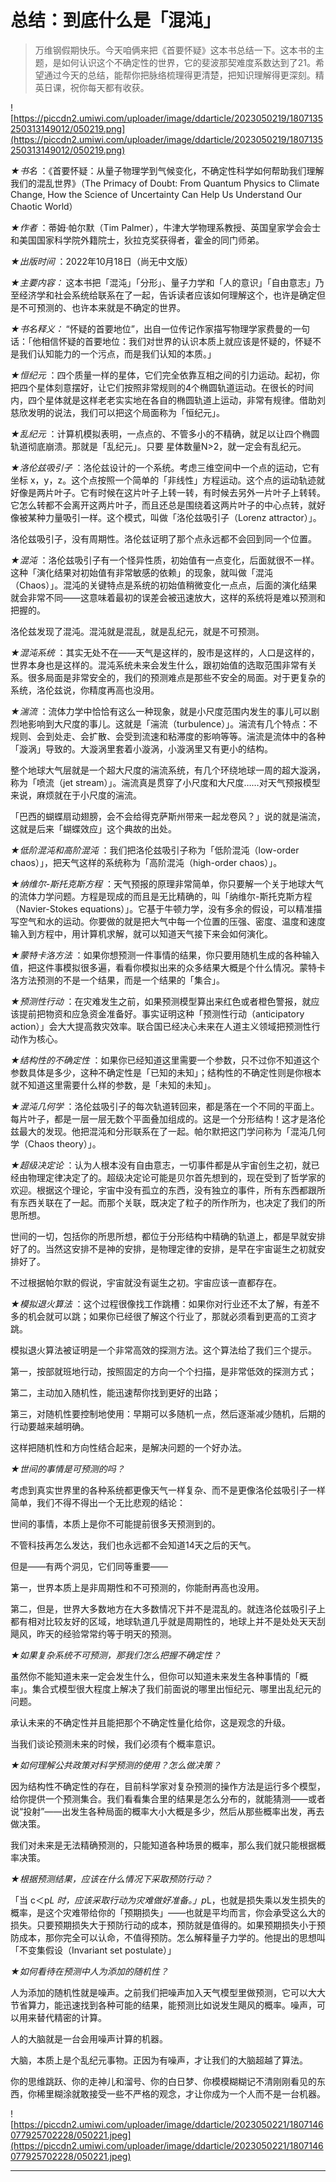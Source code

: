 # 总结：到底什么是「混沌」

> 万维钢假期快乐。今天咱俩来把《首要怀疑》这本书总结一下。这本书的主题，是如何认识这个不确定性的世界，它的斐波那契难度系数达到了21。希望通过今天的总结，能帮你把脉络梳理得更清楚，把知识理解得更深刻。精英日课，祝你每天都有收获。

![https://piccdn2.umiwi.com/uploader/image/ddarticle/2023050219/1807135250313149012/050219.png](https://piccdn2.umiwi.com/uploader/image/ddarticle/2023050219/1807135250313149012/050219.png)

 *★书名* ：《首要怀疑：从量子物理学到气候变化，不确定性科学如何帮助我们理解我们的混乱世界》（The Primacy of Doubt: From Quantum Physics to Climate Change, How the Science of Uncertainty Can Help Us Understand Our Chaotic World）

 *★作者* ：蒂姆·帕尔默（Tim Palmer），牛津大学物理系教授、英国皇家学会会士和美国国家科学院外籍院士，狄拉克奖获得者，霍金的同门师弟。

 *★出版时间* ：2022年10月18日（尚无中文版）

 *★主要内容：* 这本书把「混沌」「分形」、量子力学和「人的意识」「自由意志」乃至经济学和社会系统给联系在了一起，告诉读者应该如何理解这个，也许是确定但是不可预测的、也许本来就是不确定的世界。

 *★书名释义：* “怀疑的首要地位”，出自一位传记作家描写物理学家费曼的一句话：「他相信怀疑的首要地位：我们对世界的认识本质上就应该是怀疑的，怀疑不是我们认知能力的一个污点，而是我们认知的本质。」

 *★恒纪元* ：四个质量一样的星体，它们完全依靠互相之间的引力运动。起初，你把四个星体刻意摆好，让它们按照非常规则的4个椭圆轨道运动。在很长的时间内，四个星体就是这样老老实实地在各自的椭圆轨道上运动，非常有规律。借助刘慈欣发明的说法，我们可以把这个局面称为「恒纪元」。

 *★乱纪元* ：计算机模拟表明，一点点的、不管多小的不精确，就足以让四个椭圆轨道彻底崩溃。那就是「乱纪元」。只要 星体数量N>2，就一定会有乱纪元。

 *★洛伦兹吸引子* ：洛伦兹设计的一个系统。考虑三维空间中一个点的运动，它有坐标 x，y，z。这个点按照一个简单的「非线性」方程运动。这个点的运动轨迹就好像是两片叶子。它有时候在这片叶子上转一转，有时候去另外一片叶子上转转。它怎么转都不会离开这两片叶子，而且还总是围绕着这两片叶子的中心点转，就好像被某种力量吸引一样。这个模式，叫做「洛伦兹吸引子（Lorenz attractor）」。

洛伦兹吸引子，没有周期性。洛伦兹证明了那个点永远都不会回到同一个位置。

 *★混沌* ：洛伦兹吸引子有一个怪异性质，初始值有一点变化，后面就很不一样。这种「演化结果对初始值有非常敏感的依赖」的现象，就叫做「混沌（Chaos）」。混沌的关键特点是系统的初始值稍微变化一点点，后面的演化结果就会非常不同——这意味着最初的误差会被迅速放大，这样的系统将是难以预测和把握的。

洛伦兹发现了混沌。混沌就是混乱，就是乱纪元，就是不可预测。

 *★混沌系统* ：其实无处不在——天气是这样的，股市是这样的，人口是这样的，世界本身也是这样的。混沌系统未来会发生什么，跟初始值的选取范围非常有关系。很多局面是非常安全的，我们的预测难点是那些不安全的局面。对于更复杂的系统，洛伦兹说，你精度再高也没用。

 *★湍流* ：流体力学中恰恰有这么一种现象，就是小尺度范围内发生的事儿可以剧烈地影响到大尺度的事儿。这就是「湍流（turbulence）」。湍流有几个特点：不规则、会到处走、会扩散、会受到流速和粘滞度的影响等等。湍流是流体中的各种「漩涡」导致的。大漩涡里套着小漩涡，小漩涡里又有更小的结构。

整个地球大气层就是一个超大尺度的湍流系统，有几个环绕地球一周的超大漩涡，称为「喷流（jet stream）」。湍流真是贯穿了小尺度和大尺度……对天气预报模型来说，麻烦就在于小尺度的湍流。

「巴西的蝴蝶扇动翅膀，会不会给得克萨斯州带来一起龙卷风？」说的就是湍流，这就是后来「蝴蝶效应」这个典故的出处。

 *★低阶混沌和高阶混沌* ：我们把洛伦兹吸引子称为「低阶混沌（low-order chaos）」，把天气这样的系统称为「高阶混沌（high-order chaos）」。

 *★纳维尔-斯托克斯方程* ：天气预报的原理非常简单，你只要解一个关于地球大气的流体力学问题。方程是现成的而且是无比精确的，叫「纳维尔-斯托克斯方程（Navier-Stokes equations）」。它基于牛顿力学，没有多余的假设，可以精准描写空气和水的运动。你要做的就是把大气中每一个位置的压强、密度、温度和速度输入到方程中，用计算机求解，就可以知道天气接下来会如何演化。

 *★蒙特卡洛方法* ：如果你想预测一件事情的结果，你只要用随机生成的各种输入值，把这件事模拟很多遍，看看你模拟出来的众多结果大概是个什么情况。蒙特卡洛方法预测的不是一个结果，而是一个结果的「集合」。

 *★预测性行动* ：在灾难发生之前，如果预测模型算出来红色或者橙色警报，就应该提前把物资和应急资金准备好。事实证明这种「预测性行动（anticipatory action）」会大大提高救灾效率。联合国已经决心未来在人道主义领域把预测性行动作为核心。

 *★结构性的不确定性* ：如果你已经知道这里需要一个参数，只不过你不知道这个参数具体是多少，这种不确定性是「已知的未知」；结构性的不确定性则是你根本就不知道这里需要什么样的参数，是「未知的未知」。

 *★混沌几何学* ：洛伦兹吸引子的每次轨道转回来，都是落在一个不同的平面上。每片叶子，都是一层一层无数个平面叠加组成的。这是一个分形结构！这才是洛伦兹最大的发现。他把混沌和分形联系在了一起。帕尔默把这门学问称为「混沌几何学（Chaos theory）」。

 *★超级决定论* ：认为人根本没有自由意志，一切事件都是从宇宙创生之初，就已经由物理定律决定了的。超级决定论可能是贝尔首先想到的，现在受到了哲学家的欢迎。根据这个理论，宇宙中没有孤立的东西，没有独立的事件，所有东西都跟所有东西关联在了一起。而那个关联，既决定了粒子的所作所为，也决定了我们的所思所想。

世间的一切，包括你的所思所想，都位于分形结构中精确的轨道上，都是早就安排好了的。当然这安排不是神的安排，是物理定律的安排，是早在宇宙诞生之初就安排好了。

不过根据帕尔默的假说，宇宙就没有诞生之初。宇宙应该一直都存在。

 *★模拟退火算法* ：这个过程很像找工作跳槽：如果你对行业还不太了解，有差不多的机会就可以跳；如果你已经很了解这个行业了，那就必须看到更高的工资才跳。

模拟退火算法被证明是一个非常高效的探测方法。这个算法给了我们三个提示。

第一，按部就班地行动，按照固定的方向一个个扫描，是非常低效的探测方式；

第二，主动加入随机性，能迅速帮你找到更好的出路；

第三，对随机性要控制地使用：早期可以多随机一点，然后逐渐减少随机，后期的行动要越来越明确。

这样把随机性和方向性结合起来，是解决问题的一个好办法。

 *★世间的事情是可预测的吗？*

考虑到真实世界里的各种系统都更像天气一样复杂、而不是更像洛伦兹吸引子一样简单，我们不得不得出一个无比悲观的结论：

世间的事情，本质上是你不可能提前很多天预测到的。

不管科技再怎么发达，我们也永远都不会知道14天之后的天气。

但是——有两个洞见，它们同等重要——

第一，世界本质上是非周期性和不可预测的，你能耐再高也没用。

第二，但是，世界大多数地方在大多数情况下并不是混乱的。就连洛伦兹吸引子上都有相对比较友好的区域，地球轨道几乎就是周期性的，地球上并不是处处天天刮飓风，昨天的经验常常约等于明天的预测。

 *★如果复杂系统不可预测，那我们怎么把握不确定性？*

虽然你不能知道未来一定会发生什么，但你可以知道未来发生各种事情的「概率」。集合式模型很大程度上解决了我们前面说的哪里出恒纪元、哪里出乱纪元的问题。

承认未来的不确定性并且能把那个不确定性量化给你，这是观念的升级。

当我们谈论预测未来的时候，我们必须有个概率意识。

 *★如何理解公共政策对科学预测的使用？怎么做决策？* 

因为结构性不确定性的存在，目前科学家对复杂预测的操作方法是运行多个模型，给你提供一个预测集合。我们看看集合里的结果是怎么分布的，就能猜测——或者说“投射”——出发生各种局面的概率大小大概是多少，然后从那些概率出发，再去做决策。

我们对未来是无法精确预测的，只能知道各种场景的概率，那么我们就只能根据概率决策。

 *★根据预测结果，应该在什么情况下采取预防行动？*

「当 c＜p*L 时，应该采取行动为灾难做好准备。」p*L，也就是损失乘以发生损失的概率，是这个灾难带给你的「预期损失」——也就是平均而言，你会承受这么大的损失。只要预期损失大于预防行动的成本，预防就是值得的。如果预期损失小于预防成本，那你完全可以认命，不值得预防。怎么解释量子力学的。他提出的思想叫「不变集假设（Invariant set postulate）」

 *★如何看待在预测中人为添加的随机性？*

人为添加的随机性就是噪声。之前我们把噪声加入天气模型里做预测，它可以大大节省算力，能迅速找到各种可能的结果，能预测比如说发生飓风的概率。噪声，可以用来替代精密的计算。

人的大脑就是一台会用噪声计算的机器。

大脑，本质上是个乱纪元事物。正因为有噪声，才让我们的大脑超越了算法。

你的思维跳跃、你的走神儿和溜号、你的白日梦、你模模糊糊记不清刚刚看见的东西，你稀里糊涂就敢接受一些不严格的观念，才让你成为一个人而不是一台机器。

![https://piccdn2.umiwi.com/uploader/image/ddarticle/2023050221/1807146077925702228/050221.jpeg](https://piccdn2.umiwi.com/uploader/image/ddarticle/2023050221/1807146077925702228/050221.jpeg)

---
